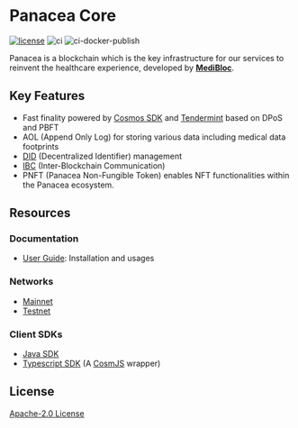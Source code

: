# Panacea Core

[![license](https://img.shields.io/badge/License-Apache%202.0-blue.svg)](https://opensource.org/licenses/Apache-2.0)
![ci](https://github.com/medibloc/panacea-core/actions/workflows/ci.yml/badge.svg)
![ci-docker-publish](https://github.com/medibloc/panacea-core/actions/workflows/docker-publish.yml/badge.svg)

Panacea is a blockchain which is the key infrastructure for our services to reinvent the healthcare experience, developed by **[MediBloc](https://medibloc.org)**.


## Key Features

- Fast finality powered by [Cosmos SDK](https://cosmos.network/) and [Tendermint](https://tendermint.com/) based on DPoS and PBFT
- AOL (Append Only Log) for storing various data including medical data footprints
- [DID](https://www.w3.org/TR/did-core/) (Decentralized Identifier) management
- [IBC](https://ibcprotocol.org/) (Inter-Blockchain Communication)
- PNFT (Panacea Non-Fungible Token) enables NFT functionalities within the Panacea ecosystem.


## Resources

### Documentation

- [User Guide](https://medibloc.gitbook.io/panacea-core/): Installation and usages

### Networks

- [Mainnet](https://github.com/medibloc/panacea-mainnet)
- [Testnet](https://github.com/medibloc/panacea-testnet)

### Client SDKs

- [Java SDK](https://github.com/medibloc/panacea-java)
- [Typescript SDK](https://github.com/medibloc/panacea-js) (A [CosmJS](https://github.com/cosmos/cosmjs) wrapper)


## License

[Apache-2.0 License](LICENSE)

